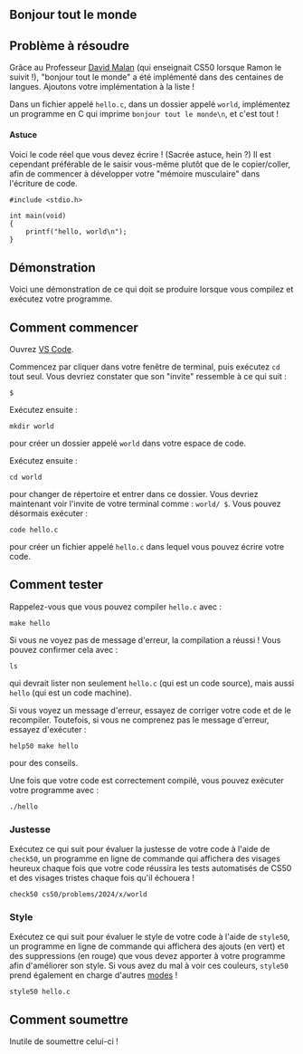 ## Bonjour tout le monde

## Problème à résoudre

Grâce au Professeur [David Malan](https://en.wikipedia.org/wiki/David_J._Malan) (qui enseignait CS50 lorsque Ramon le suivit !), "bonjour tout le monde" a été implémenté dans des centaines de langues. Ajoutons votre implémentation à la liste !

Dans un fichier appelé `hello.c`, dans un dossier appelé `world`, implémentez un programme en C qui imprime `bonjour tout le monde\n`, et c'est tout !

#### Astuce

Voici le code réel que vous devez écrire ! (Sacrée astuce, hein ?) Il est cependant préférable de le saisir vous-même plutôt que de le copier/coller, afin de commencer à développer votre "mémoire musculaire" dans l'écriture de code.

    #include <stdio.h>

    int main(void)
    {
        printf("hello, world\n");
    }

## Démonstration

Voici une démonstration de ce qui doit se produire lorsque vous compilez et exécutez votre programme.

<script async="" data-autoplay="1" data-cols="80" data-loop="1" data-rows="12" id="asciicast-C5rag3703OZpKxGJ6dSwHnUEF" src="https://asciinema.org/a/C5rag3703OZpKxGJ6dSwHnUEF.js"></script>

## Comment commencer

Ouvrez [VS Code](https://cs50.dev/).

Commencez par cliquer dans votre fenêtre de terminal, puis exécutez `cd` tout seul. Vous devriez constater que son "invite" ressemble à ce qui suit :

    $

Exécutez ensuite :

    mkdir world

pour créer un dossier appelé `world` dans votre espace de code.

Exécutez ensuite :

    cd world

pour changer de répertoire et entrer dans ce dossier. Vous devriez maintenant voir l'invite de votre terminal comme : `world/ $`. Vous pouvez désormais exécuter :

    code hello.c

pour créer un fichier appelé `hello.c` dans lequel vous pouvez écrire votre code.

## Comment tester

Rappelez-vous que vous pouvez compiler `hello.c` avec :

    make hello

Si vous ne voyez pas de message d'erreur, la compilation a réussi ! Vous pouvez confirmer cela avec :

    ls

qui devrait lister non seulement `hello.c` (qui est un code source), mais aussi `hello` (qui est un code machine).

Si vous voyez un message d'erreur, essayez de corriger votre code et de le recompiler. Toutefois, si vous ne comprenez pas le message d'erreur, essayez d'exécuter :

    help50 make hello

pour des conseils.

Une fois que votre code est correctement compilé, vous pouvez exécuter votre programme avec :

    ./hello

### Justesse

Exécutez ce qui suit pour évaluer la justesse de votre code à l'aide de `check50`, un programme en ligne de commande qui affichera des visages heureux chaque fois que votre code réussira les tests automatisés de CS50 et des visages tristes chaque fois qu'il échouera !

    check50 cs50/problems/2024/x/world

### Style

Exécutez ce qui suit pour évaluer le style de votre code à l'aide de `style50`, un programme en ligne de commande qui affichera des ajouts (en vert) et des suppressions (en rouge) que vous devez apporter à votre programme afin d'améliorer son style. Si vous avez du mal à voir ces couleurs, `style50` prend également en charge d'autres [modes](https://cs50.readthedocs.io/style50/) !

    style50 hello.c

## Comment soumettre

Inutile de soumettre celui-ci !
